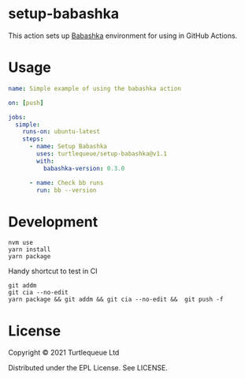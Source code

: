 # setup-babashka

This action sets up [Babashka](https://github.com/babashka/babashka) environment for using in GitHub Actions.

# Usage

```yaml
name: Simple example of using the babashka action

on: [push]

jobs:
  simple:
    runs-on: ubuntu-latest
    steps:
      - name: Setup Babashka
        uses: turtlequeue/setup-babashka@v1.1
        with:
          babashka-version: 0.3.0

      - name: Check bb runs
        run: bb --version
```

# Development

```
nvm use
yarn install
yarn package
```

Handy shortcut to test in CI
```
git addm
git cia --no-edit
yarn package && git addm && git cia --no-edit &&  git push -f
```

# License
Copyright © 2021 Turtlequeue Ltd

Distributed under the EPL License. See LICENSE.
